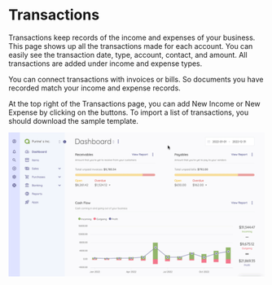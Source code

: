 Transactions
=========

Transactions keep records of the income and expenses of your business. This page shows up all the transactions made for each account. 
You can easily see the transaction date, type, account, contact, and amount.
All transactions are added under income and expense types. 

You can connect transactions with invoices or bills. So documents you have recorded match your income and expense records.

At the top right of the Transactions page, you can add New Income or New Expense by clicking on the buttons. To import a list of transactions, you should download the sample template.

![Transactions](_images/transactions.gif)